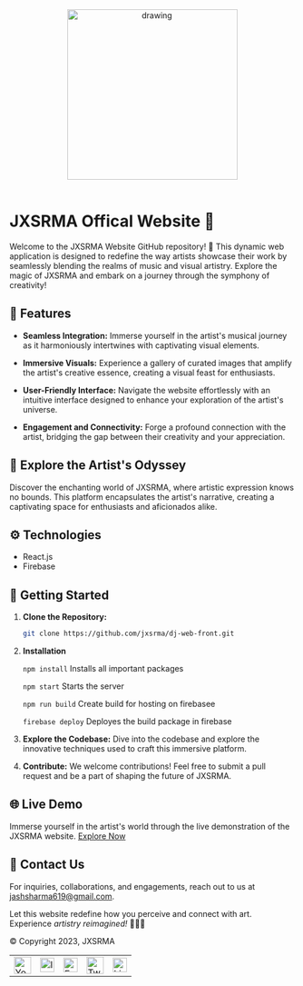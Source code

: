 <center>
<a href = 'https://jxsrma.herokuapp.com'>
<img src="https://i.ibb.co/Rztmh4g/JXSRMA.png" alt="drawing" width="300"/>
</a>
</center>

<br>

# JXSRMA Offical Website 🚀

Welcome to the JXSRMA Website GitHub repository! 🎉 This dynamic web application is designed to redefine the way artists showcase their work by seamlessly blending the realms of music and visual artistry. Explore the magic of JXSRMA and embark on a journey through the symphony of creativity!

## 🌟 Features

- **Seamless Integration:** Immerse yourself in the artist's musical journey as it harmoniously intertwines with captivating visual elements.
- **Immersive Visuals:** Experience a gallery of curated images that amplify the artist's creative essence, creating a visual feast for enthusiasts.

- **User-Friendly Interface:** Navigate the website effortlessly with an intuitive interface designed to enhance your exploration of the artist's universe.

- **Engagement and Connectivity:** Forge a profound connection with the artist, bridging the gap between their creativity and your appreciation.

## 🎨 Explore the Artist's Odyssey

Discover the enchanting world of JXSRMA, where artistic expression knows no bounds. This platform encapsulates the artist's narrative, creating a captivating space for enthusiasts and aficionados alike.

## ⚙️ Technologies
- React.js
- Firebase


## 🚀 Getting Started

1. **Clone the Repository:**

   ```bash
   git clone https://github.com/jxsrma/dj-web-front.git
   ```

2. **Installation**

   `npm install`
   Installs all important packages

   `npm start`
   Starts the server

   `npm run build`
   Create build for hosting on firebasee

   `firebase deploy`
   Deployes the build package in firebase

3. **Explore the Codebase:**
   Dive into the codebase and explore the innovative techniques used to craft this immersive platform.

4. **Contribute:**
   We welcome contributions! Feel free to submit a pull request and be a part of shaping the future of JXSRMA.

## 🌐 Live Demo

Immerse yourself in the artist's world through the live demonstration of the JXSRMA website. [Explore Now](https://jxsrma.web.app/)

## 📧 Contact Us

For inquiries, collaborations, and engagements, reach out to us at [jashsharma619@gmail.com](mailto:jashsharma619@gmail.com).

Let this website redefine how you perceive and connect with art. Experience *artistry reimagined!* 🎨🎶✨

&copy; Copyright 2023, JXSRMA 

<center>
<table style="border : 0;">
<tr>

<td>
<a href = 'https://jxsrma.openinapp.co/youtube/11fe3'>
<img src="https://upload.wikimedia.org/wikipedia/commons/thumb/0/09/YouTube_full-color_icon_%282017%29.svg/2560px-YouTube_full-color_icon_%282017%29.svg.png" alt="Youtube" width="30"/>
</a>
</td>

<td>
<a href = 'https://jxsrma.openinapp.co/instagram/jxsrma'>
<img src="https://upload.wikimedia.org/wikipedia/commons/thumb/a/a5/Instagram_icon.png/1024px-Instagram_icon.png" alt="Instagram" width="25"/>
</a>
</td>

<td>
<a href = 'https://jxsrma.openinapp.co/facebook/c0972'>
<img src="https://cdn3.iconfinder.com/data/icons/capsocial-round/500/facebook-512.png" alt="Facebook Page" width="25"/>
</a>
</td>

<td>
<a href = 'https://jxsrma.openinapp.co/twitter/jxsrma'>
<img src="https://freelogopng.com/images/all_img/1690643640twitter-x-icon-png.png" alt="Twitter" width="30"/>
</a>
</td>

<td>
<a href = 'https://www.linkedin.com/in/jashsharma/'>
<img src="https://cdn-icons-png.flaticon.com/512/174/174857.png" alt="Linkedin" width="25"/>
</a>
</td>

</tr>
</table>
</center>
